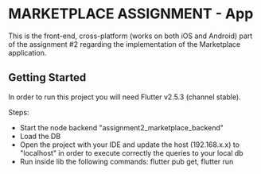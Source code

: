 # MARKETPLACE ASSIGNMENT - App

This is the front-end, cross-platform (works on both iOS and Android) part of the assignment #2 regarding the implementation of the Marketplace application.


## Getting Started

In order to run this project you will need Flutter v2.5.3 (channel stable). 

Steps:
- Start the node backend "assignment2_marketplace_backend"
- Load the DB
- Open the project with your IDE and update the host (192.168.x.x) to "localhost" in order to execute correctly the queries to your local db
- Run inside lib the following commands: flutter pub get, flutter run
